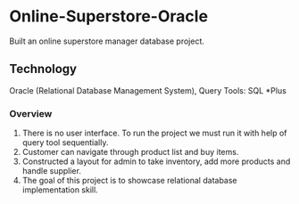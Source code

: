 # Online-Superstore-Oracle
Built an online superstore manager database project.

## Technology
Oracle (Relational Database Management System), Query Tools: SQL *Plus 

### Overview

1. There is no user interface. To run the project we must run it with help of query tool sequentially.
2. Customer can navigate through product list and buy items. 
3. Constructed a layout for admin to take inventory, add more products and handle supplier. 
4. The goal of this project is to showcase relational database implementation skill. 

 
